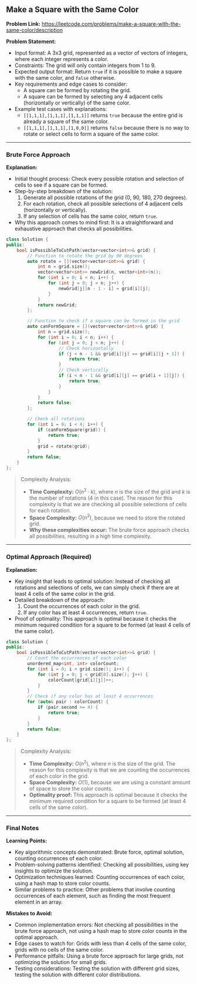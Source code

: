 ## Make a Square with the Same Color
**Problem Link:** https://leetcode.com/problems/make-a-square-with-the-same-color/description

**Problem Statement:**
- Input format: A 3x3 grid, represented as a vector of vectors of integers, where each integer represents a color.
- Constraints: The grid will only contain integers from 1 to 9.
- Expected output format: Return `true` if it is possible to make a square with the same color, and `false` otherwise.
- Key requirements and edge cases to consider: 
    - A square can be formed by rotating the grid.
    - A square can be formed by selecting any 4 adjacent cells (horizontally or vertically) of the same color.
- Example test cases with explanations:
    - `[[1,1,1],[1,1,1],[1,1,1]]` returns `true` because the entire grid is already a square of the same color.
    - `[[1,1,1],[1,1,1],[1,0,0]]` returns `false` because there is no way to rotate or select cells to form a square of the same color.

---

### Brute Force Approach

**Explanation:**
- Initial thought process: Check every possible rotation and selection of cells to see if a square can be formed.
- Step-by-step breakdown of the solution:
    1. Generate all possible rotations of the grid (0, 90, 180, 270 degrees).
    2. For each rotation, check all possible selections of 4 adjacent cells (horizontally or vertically).
    3. If any selection of cells has the same color, return `true`.
- Why this approach comes to mind first: It is a straightforward and exhaustive approach that checks all possibilities.

```cpp
class Solution {
public:
    bool isPossibleToCutPath(vector<vector<int>>& grid) {
        // Function to rotate the grid by 90 degrees
        auto rotate = [](vector<vector<int>>& grid) {
            int n = grid.size();
            vector<vector<int>> newGrid(n, vector<int>(n));
            for (int i = 0; i < n; i++) {
                for (int j = 0; j < n; j++) {
                    newGrid[j][n - 1 - i] = grid[i][j];
                }
            }
            return newGrid;
        };

        // Function to check if a square can be formed in the grid
        auto canFormSquare = [](vector<vector<int>>& grid) {
            int n = grid.size();
            for (int i = 0; i < n; i++) {
                for (int j = 0; j < n; j++) {
                    // Check horizontally
                    if (j < n - 1 && grid[i][j] == grid[i][j + 1]) {
                        return true;
                    }
                    // Check vertically
                    if (i < n - 1 && grid[i][j] == grid[i + 1][j]) {
                        return true;
                    }
                }
            }
            return false;
        };

        // Check all rotations
        for (int i = 0; i < 4; i++) {
            if (canFormSquare(grid)) {
                return true;
            }
            grid = rotate(grid);
        }
        return false;
    }
};
```

> Complexity Analysis:
> - **Time Complexity:** $O(n^2 \cdot k)$, where $n$ is the size of the grid and $k$ is the number of rotations (4 in this case). The reason for this complexity is that we are checking all possible selections of cells for each rotation.
> - **Space Complexity:** $O(n^2)$, because we need to store the rotated grid.
> - **Why these complexities occur:** The brute force approach checks all possibilities, resulting in a high time complexity.

---

### Optimal Approach (Required)

**Explanation:**
- Key insight that leads to optimal solution: Instead of checking all rotations and selections of cells, we can simply check if there are at least 4 cells of the same color in the grid.
- Detailed breakdown of the approach:
    1. Count the occurrences of each color in the grid.
    2. If any color has at least 4 occurrences, return `true`.
- Proof of optimality: This approach is optimal because it checks the minimum required condition for a square to be formed (at least 4 cells of the same color).

```cpp
class Solution {
public:
    bool isPossibleToCutPath(vector<vector<int>>& grid) {
        // Count the occurrences of each color
        unordered_map<int, int> colorCount;
        for (int i = 0; i < grid.size(); i++) {
            for (int j = 0; j < grid[0].size(); j++) {
                colorCount[grid[i][j]]++;
            }
        }
        // Check if any color has at least 4 occurrences
        for (auto& pair : colorCount) {
            if (pair.second >= 4) {
                return true;
            }
        }
        return false;
    }
};
```

> Complexity Analysis:
> - **Time Complexity:** $O(n^2)$, where $n$ is the size of the grid. The reason for this complexity is that we are counting the occurrences of each color in the grid.
> - **Space Complexity:** $O(1)$, because we are using a constant amount of space to store the color counts.
> - **Optimality proof:** This approach is optimal because it checks the minimum required condition for a square to be formed (at least 4 cells of the same color).

---

### Final Notes

**Learning Points:**
- Key algorithmic concepts demonstrated: Brute force, optimal solution, counting occurrences of each color.
- Problem-solving patterns identified: Checking all possibilities, using key insights to optimize the solution.
- Optimization techniques learned: Counting occurrences of each color, using a hash map to store color counts.
- Similar problems to practice: Other problems that involve counting occurrences of each element, such as finding the most frequent element in an array.

**Mistakes to Avoid:**
- Common implementation errors: Not checking all possibilities in the brute force approach, not using a hash map to store color counts in the optimal approach.
- Edge cases to watch for: Grids with less than 4 cells of the same color, grids with no cells of the same color.
- Performance pitfalls: Using a brute force approach for large grids, not optimizing the solution for small grids.
- Testing considerations: Testing the solution with different grid sizes, testing the solution with different color distributions.